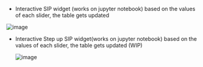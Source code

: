 - Interactive SIP widget (works on jupyter notebook)
  based on the values of each slider, the table gets updated

![image](https://github.com/dcrey7/sip_widget/assets/62607234/a8e2c212-ae7e-4c78-857a-35cd3afb8a8c)


- Interactive Step up SIP widget(works on jupyter notebook)
  based on the values of each slider, the table gets updated (WIP)

  ![image](https://github.com/dcrey7/sip_widget/assets/62607234/8a52a48e-34d8-4967-b8db-3ad57813d199)
